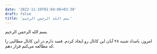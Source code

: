 ```yaml
---
date: '2022-11-19T01:04:06+03:30'
draft: false
title: 'بسم الله الرحمن الرحیم'
---
```


بسم الله الرحمن الرحیم

امروز، بامداد شنبه ۲۸ آبان این کانال رو ایجاد کردم. قصد دارم در این کانال مطالبی را که مطالعه می‌کنم قرار دهم.